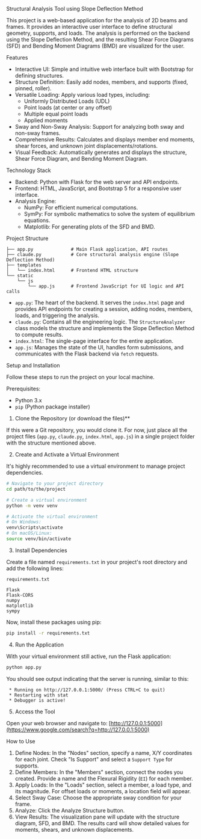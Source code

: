 Structural Analysis Tool using Slope Deflection Method

This project is a web-based application for the analysis of 2D beams and frames. It provides an interactive user interface to define structural geometry, supports, and loads. The analysis is performed on the backend using the Slope Deflection Method, and the resulting Shear Force Diagrams (SFD) and Bending Moment Diagrams (BMD) are visualized for the user.

Features

  - Interactive UI: Simple and intuitive web interface built with Bootstrap for defining structures.
  - Structure Definition: Easily add nodes, members, and supports (fixed, pinned, roller).
  - Versatile Loading: Apply various load types, including:
      - Uniformly Distributed Loads (UDL)
      - Point loads (at center or any offset)
      - Multiple equal point loads
      - Applied moments
  - Sway and Non-Sway Analysis: Support for analyzing both sway and non-sway frames.
  - Comprehensive Results: Calculates and displays member end moments, shear forces, and unknown joint displacements/rotations.
  - Visual Feedback: Automatically generates and displays the structure, Shear Force Diagram, and Bending Moment Diagram.

Technology Stack

  - Backend: Python with Flask for the web server and API endpoints.
  - Frontend: HTML, JavaScript, and Bootstrap 5 for a responsive user interface.
  - Analysis Engine:
      - NumPy: For efficient numerical computations.
      - SymPy: For symbolic mathematics to solve the system of equilibrium equations.
      - Matplotlib: For generating plots of the SFD and BMD.

Project Structure

```
├── app.py              # Main Flask application, API routes
├── claude.py           # Core structural analysis engine (Slope Deflection Method)
├── templates
│   └── index.html      # Frontend HTML structure
└── static
    └── js   
        └── app.js      # Frontend JavaScript for UI logic and API calls
```

  - `app.py`: The heart of the backend. It serves the `index.html` page and provides API endpoints for creating a session, adding nodes, members, loads, and triggering the analysis.
  - `claude.py`: Contains all the engineering logic. The `StructureAnalyzer` class models the structure and implements the Slope Deflection Method to compute results.
  - `index.html`: The single-page interface for the entire application.
  - `app.js`: Manages the state of the UI, handles form submissions, and communicates with the Flask backend via `fetch` requests.

Setup and Installation

Follow these steps to run the project on your local machine.

Prerequisites:

  - Python 3.x
  - `pip` (Python package installer)

1. Clone the Repository (or download the files)**

If this were a Git repository, you would clone it. For now, just place all the project files (`app.py`, `claude.py`, `index.html`, `app.js`) in a single project folder with the structure mentioned above.

2. Create and Activate a Virtual Environment

It's highly recommended to use a virtual environment to manage project dependencies.

```bash
# Navigate to your project directory
cd path/to/the/project

# Create a virtual environment
python -m venv venv

# Activate the virtual environment
# On Windows:
venv\Scripts\activate
# On macOS/Linux:
source venv/bin/activate
```

3. Install Dependencies

Create a file named `requirements.txt` in your project's root directory and add the following lines:

`requirements.txt`

```
Flask
Flask-CORS
numpy
matplotlib
sympy
```

Now, install these packages using pip:

```bash
pip install -r requirements.txt
```

4. Run the Application

With your virtual environment still active, run the Flask application:

```bash
python app.py
```

You should see output indicating that the server is running, similar to this:

```
 * Running on http://127.0.0.1:5000/ (Press CTRL+C to quit)
 * Restarting with stat
 * Debugger is active!
```

5. Access the Tool

Open your web browser and navigate to:
[http://127.0.0.1:5000](https://www.google.com/search?q=http://127.0.0.1:5000)

How to Use

1.  Define Nodes: In the "Nodes" section, specify a name, X/Y coordinates for each joint. Check "Is Support" and select a `Support Type` for supports.
2.  Define Members: In the "Members" section, connect the nodes you created. Provide a name and the Flexural Rigidity (`EI`) for each member.
3.  Apply Loads: In the "Loads" section, select a member, a load type, and its magnitude. For offset loads or moments, a location field will appear.
4.  Select Sway Case: Choose the appropriate sway condition for your frame.
5.  Analyze: Click the Analyze Structure button.
6.  View Results: The visualization pane will update with the structure diagram, SFD, and BMD. The results card will show detailed values for moments, shears, and unknown displacements.
